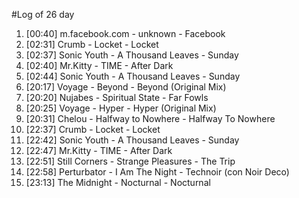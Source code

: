 #Log of 26 day

1. [00:40] m.facebook.com - unknown - Facebook
1. [02:31] Crumb - Locket - Locket
1. [02:37] Sonic Youth - A Thousand Leaves - Sunday
1. [02:40] Mr.Kitty - TIME - After Dark
1. [02:44] Sonic Youth - A Thousand Leaves - Sunday
1. [20:17] Voyage - Beyond - Beyond (Original Mix)
1. [20:20] Nujabes - Spiritual State - Far Fowls
1. [20:25] Voyage - Hyper - Hyper (Original Mix)
1. [20:31] Chelou - Halfway to Nowhere - Halfway To Nowhere
1. [22:37] Crumb - Locket - Locket
1. [22:42] Sonic Youth - A Thousand Leaves - Sunday
1. [22:47] Mr.Kitty - TIME - After Dark
1. [22:51] Still Corners - Strange Pleasures - The Trip
1. [22:58] Perturbator - I Am The Night - Technoir (con Noir Deco)
1. [23:13] The Midnight - Nocturnal - Nocturnal
